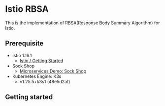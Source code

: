 # Istio RBSA

This is the implementation of RBSA(Response Body Summary Algorithm) for Istio.

## Prerequisite

- Istio 1.16.1
  - [Istio / Getting Started](https://istio.io/latest/docs/setup/getting-started/)
- Sock Shop
  - [Microservices Demo: Sock Shop](https://microservices-demo.github.io/)
- Kubernetes Engine: K3s
  - v1.25.5+k3s1 (48e5d2af)

## Getting started
